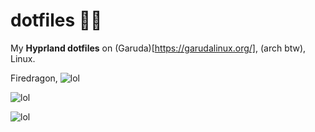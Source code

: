 # dotfiles 👻💟
My **Hyprland dotfiles** on (Garuda)[https://garudalinux.org/], (arch btw), Linux.


Firedragon,
![lol](https://0x0.st/HP3q.png)

![lol](https://0x0.st/HP3a.png)

![lol](https://0x0.st/HP3j.png)

